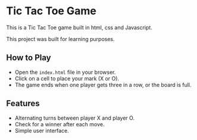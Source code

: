 # Tic Tac Toe Game

This is a  Tic Tac Toe game built in html, css and Javascript. 

This project was built for learning purposes. 

## How to Play

- Open the `index.html` file in your browser.
- Click on a cell to place your mark (X or O).
- The game ends when one player gets three in a row, or the board is full.

## Features

- Alternating turns between player X and player O.
- Check for a winner after each move.
- Simple user interface.